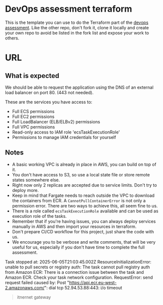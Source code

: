 # DevOps assessment terraform

This is the template you can use to do the Terraform part of the [devops
assessment][1]. Like the other repo, don't fork it, clone it locally and create
your own repo to avoid be listed in the fork list and expose your work to
others.

# URL

## What is expected

We should be able to request the application using the DNS of an external load
balancer on port 80. (443 not needed).

These are the services you have access to:

 * Full ECS permissions
 * Full EC2 permissions
 * Full LoadBalancer (ELB/ELBv2) permissions
 * Full VPC permissions
 * Read-only access to IAM role 'ecsTaskExecutionRole'
 * Permissions to manage IAM credentials for yourself

## Notes

 * A basic working VPC is already in place in AWS, you can build on top of it.
 * You don't have access to S3, so use a local state file or store remote
   states somewhere else.
 * Right now only 2 replicas are accepted due to service limits. Don't try to
   deploy more.
 * Keep in mind that Fargate needs to reach outside the VPC to download the
   containers from ECR. A `CannotPullContainerError` is not only a permission
   error. There are two ways to achieve this, all seem fine to us.
 * There is a role called `ecsTaskExecutionRole` available and can be used as
   execution role of the tasks.
 * Remember that if you're having issues, you can always deploy services
   manually in AWS and then import your resources in terraform.
 * Don't prepare CI/CD workflow for this project, just share the code with us.
 * We encourage you to be verbose and write comments, that will be very useful
   for us, especially if you don't have time to complete the full assessment.

[1]: https://github.com/travelperk/devops-assessment


Task stopped at: 2025-06-05T21:03:45.002Z
ResourceInitializationError: unable to pull secrets or registry auth: The task cannot pull registry auth from Amazon ECR: There is a connection issue between the task and Amazon ECR. Check your task network configuration. RequestError: send request failed caused by: Post "https://api.ecr.eu-west-2.amazonaws.com/": dial tcp 52.94.53.88:443: i/o timeout

> itnernet gateway